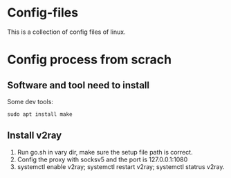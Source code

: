 # Config-files

This is a collection of config files of linux.

# Config process from scrach


## Software and tool need to install

Some dev tools:

```shell
sudo apt install make
```


## Install v2ray 

1. Run go.sh in vary dir, make sure the setup file path is correct.
2. Config the proxy with socksv5 and the port is 127.0.0.1:1080
3. systemctl enable v2ray; systemctl restart v2ray; systemctl statrus v2ray.
